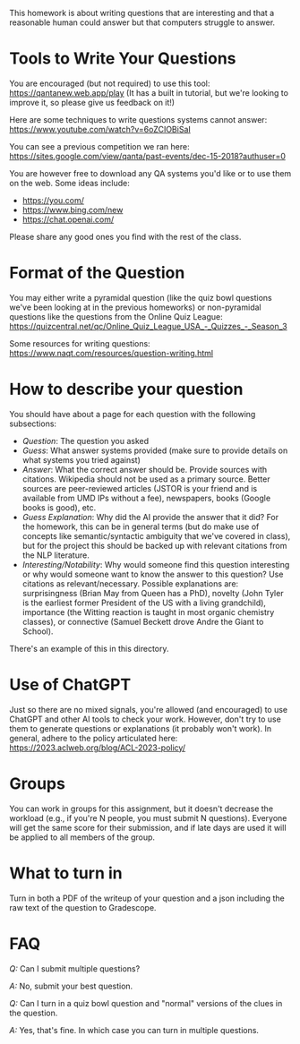
This homework is about writing questions that are interesting and that
a reasonable human could answer but that computers struggle to answer.

Tools to Write Your Questions
=======

You are encouraged (but not required) to use this tool:
https://qantanew.web.app/play
(It has a built in tutorial, but we're looking to improve it, so please give us feedback on it!)

Here are some techniques to write questions systems cannot answer:
https://www.youtube.com/watch?v=6oZCIOBiSaI

You can see a previous competition we ran here:
https://sites.google.com/view/qanta/past-events/dec-15-2018?authuser=0

You are however free to download any QA systems you'd like or to use them on the web.  Some ideas include:
* https://you.com/
* https://www.bing.com/new
* https://chat.openai.com/

Please share any good ones you find with the rest of the class.

Format of the Question
========

You may either write a pyramidal question (like the quiz bowl questions we've
been looking at in the previous homeworks) or non-pyramidal questions
like the questions from the Online Quiz League:
https://quizcentral.net/qc/Online_Quiz_League_USA_-_Quizzes_-_Season_3

Some resources for writing questions:
https://www.naqt.com/resources/question-writing.html

How to describe your question
=========
You should have about a page for each question with the following subsections:
* _Question_: The question you asked
* _Guess_: What answer systems provided (make sure to provide details on what systems you tried against)
* _Answer_: What the correct answer should be.  Provide sources with citations.  Wikipedia should not be used as a primary source.  Better sources are peer-reviewed articles (JSTOR is your friend and is available from UMD IPs without a fee), newspapers, books (Google books is good), etc.
* _Guess Explanation_: Why did the AI provide the answer that it did?  For the
homework, this can be in general terms (but do make use of concepts like
semantic/syntactic ambiguity that we've covered in class), but for the project
this should be backed up with relevant citations from the NLP literature.
* _Interesting/Notability_: Why would someone find this question interesting
or why would someone want to know the answer to this question?  Use citations
as relevant/necessary.  Possible explanations are: surprisingness (Brian May
from Queen has a PhD), novelty (John Tyler is the earliest former
President of the US with a living grandchild), importance (the Witting
reaction is taught in most organic chemistry classes), or connective (Samuel
Beckett drove Andre the Giant to School).

There's an example of this in this directory.

Use of ChatGPT
========

Just so there are no mixed signals, you're allowed (and encouraged) to use
ChatGPT and other AI tools to check your work.  However, don't try to use them
to generate questions or explanations (it probably won't work).  In general,
adhere to the policy articulated here:
https://2023.aclweb.org/blog/ACL-2023-policy/


Groups
=========

You can work in groups for this assignment, but it doesn't decrease the
workload (e.g., if you're N people, you must submit N questions).  Everyone
will get the same score for their submission, and if late days are used it
will be applied to all members of the group.

What to turn in
==========

Turn in both a PDF of the writeup of your question and a json including the raw text of the question to Gradescope.

FAQ
===========

*Q:* Can I submit multiple questions?

*A:* No, submit your best question.

*Q:* Can I turn in a quiz bowl question and "normal" versions of the clues in the question.

*A:* Yes, that's fine.  In which case you can turn in multiple questions.